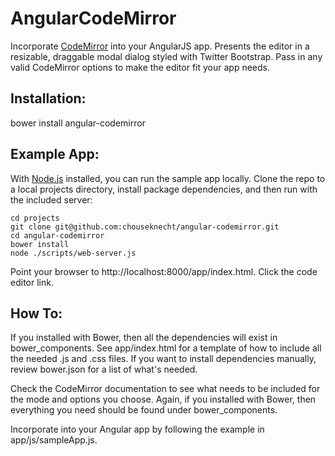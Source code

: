 AngularCodeMirror
=================

Incorporate [CodeMirror](http://www.codemirror.net) into your AngularJS app. Presents the editor in a resizable, draggable modal dialog styled with Twitter Bootstrap. Pass in any valid CodeMirror options to make the editor fit your app needs.

Installation:
-------------
bower install angular-codemirror

Example App:
------------
With [Node.js](http://nodejs.org) installed, you can run the sample app locally. Clone the repo to a local projects directory, install package dependencies, and then run with the included server:

    cd projects
    git clone git@github.com:chouseknecht/angular-codemirror.git
    cd angular-codemirror
    bower install
    node ./scripts/web-server.js

Point your browser to http://localhost:8000/app/index.html. Click the code editor link.

How To:
-------
If you installed with Bower, then all the dependencies will exist in bower_components. See app/index.html for a template of how to include all the needed .js and .css files. If you want to install dependencies manually, review bower.json for a list of what's needed.

Check the CodeMirror documentation to see what needs to be included for the mode and options you choose. Again, if you installed with Bower, then everything you need should be found under bower_components. 

Incorporate into your Angular app by following the example in app/js/sampleApp.js.

